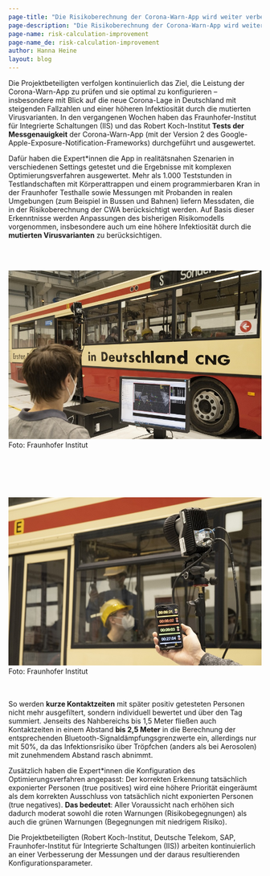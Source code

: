 ```yaml
---
page-title: "Die Risikoberechnung der Corona-Warn-App wird weiter verbessert"
page-description: "Die Risikoberechnung der Corona-Warn-App wird weiter verbessert"
page-name: risk-calculation-improvement
page-name_de: risk-calculation-improvement
author: Hanna Heine
layout: blog
---
```

 
Die Projektbeteiligten verfolgen kontinuierlich das Ziel, die Leistung der Corona-Warn-App zu prüfen und sie optimal zu konfigurieren – insbesondere mit Blick auf die neue Corona-Lage in Deutschland mit steigenden Fallzahlen und einer höheren Infektiosität durch die mutierten Virusvarianten. In den vergangenen Wochen haben das Fraunhofer-Institut für Integrierte Schaltungen (IIS) und das Robert Koch-Institut **Tests der Messgenauigkeit** der Corona-Warn-App (mit der Version 2 des Google-Apple-Exposure-Notification-Frameworks) durchgeführt und ausgewertet.

<!-- overview -->
 
Dafür haben die Expert\*innen die App in realitätsnahen Szenarien in verschiedenen Settings getestet und die Ergebnisse mit komplexen Optimierungsverfahren ausgewertet. Mehr als 1.000 Teststunden in Testlandschaften mit Körperattrappen und einem programmierbaren Kran in der Fraunhofer Testhalle sowie Messungen mit Probanden in realen Umgebungen (zum Beispiel in Bussen und Bahnen) liefern Messdaten, die in der Risikoberechnung der CWA berücksichtigt werden. Auf Basis dieser Erkenntnisse werden Anpassungen des bisherigen Risikomodells vorgenommen, insbesondere auch um eine höhere Infektiosität durch die **mutierten Virusvarianten** zu berücksichtigen.

<br></br>
<div class="text-center"> <img src="./feldtest-1.jpg" title="Testumgebung" alt="Testumgebung" style="align: center"></div>
<div class="text-center">Foto: Fraunhofer Institut</div>
<br></br>

<br></br>
<div class="text-center"> <img src="./feldtest-2.jpg" title="Tests" alt="Testumgebung" style="align: center"></div>
<div class="text-center">Foto: Fraunhofer Institut</div>
<br></br>


So werden **kurze Kontaktzeiten** mit später positiv getesteten Personen nicht mehr ausgefiltert, sondern individuell bewertet und über den Tag summiert. Jenseits des Nahbereichs bis 1,5 Meter fließen auch Kontaktzeiten in einem Abstand **bis 2,5 Meter** in die Berechnung der entsprechenden Bluetooth-Signaldämpfungsgrenzwerte ein, allerdings nur mit 50%, da das Infektionsrisiko über Tröpfchen (anders als bei Aerosolen) mit zunehmendem Abstand rasch abnimmt. 

Zusätzlich haben die Expert\*innen die Konfiguration des Optimierungsverfahren angepasst: Der korrekten Erkennung tatsächlich exponierter Personen (true positives) wird eine höhere Priorität eingeräumt als dem korrekten Ausschluss von tatsächlich nicht exponierten Personen (true negatives). **Das bedeutet**: Aller Voraussicht nach erhöhen sich dadurch moderat sowohl die roten Warnungen (Risikobegegnungen) als auch die grünen Warnungen (Begegnungen mit niedrigem Risiko).

Die Projektbeteiligten (Robert Koch-Institut, Deutsche Telekom, SAP, Fraunhofer-Institut für Integrierte Schaltungen (IIS)) arbeiten kontinuierlich an einer Verbesserung der Messungen und der daraus resultierenden Konfigurationsparameter.

